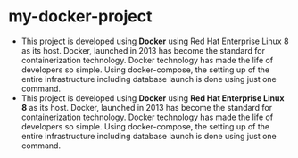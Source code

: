 # my-docker-project
+ This project is developed using **Docker** using Red Hat Enterprise Linux 8 as its host. Docker, launched in 2013 has become the standard for containerization technology. Docker technology has made the life of developers so simple. Using docker-compose, the setting up of the entire infrastructure including database launch is done using just one command.
+ This project is developed using **Docker** using **Red Hat Enterprise Linux 8** as its host. Docker, launched in 2013 has become the standard for containerization technology. Docker technology has made the life of developers so simple. Using docker-compose, the setting up of the entire infrastructure including database launch is done using just one command.
